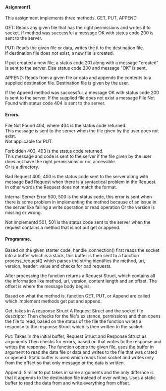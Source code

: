 #### Asignment1. 

This assignment implements three methods. 
GET, PUT, APPEND. 

GET: Reads any given file that has the right permissions and writes it to socket. 
If method was successful a message OK with status code 200 is sent to the server. 

PUT: Reads the given file or data, writes the it to the destination file.  
If destination file does not exist, a new file is created.  

If put created a new file, a status code 201 along with a message "created"  
is sent to the server. Else status code 200 and message "OK" is sent.  

APPEND: Reads from a given file or data and appends the contents to a supplied 
destination file. Destination file is given by the user.

If the Append method was successful, a message OK with status code 200 
is sent to the server. If the supplied file does not exist a message 
File Not Found with status code 404 is sent to the server.  


#### Errors. 

File Not Found 404, where 404 is the status code returned.  
This message is sent to the server when the file given by the user 
does not exist.  
Not applicable for PUT. 


Forbidden 403, 403 is the status code returned.  
This message and code is sent to the server if the file given by the user 
does not have the right permissions or not accessible.  
Or is a directory. 


Bad Request 400, 400 is the status code sent to the server along with 
message Bad Request when there is a syntactical problem in the Request. 
In other words the Request does not match the format.  

Internal Server Error 500, 500 is the status code, this error is sent when there is 
some problem in implementing the method because of an issue in the server like failing a write 
operation or read operation Or the version is missing or wrong.  

Not Implementd 501, 501 is the status code sent to the server when the request 
contains a method that is not put get or append. 

#### Programme. 

Based on the given starter code, handle_connection() first reads the socket into a buffer 
which is a stack, this buffer is then sent to a function process_request() which parses the string 
identifies the method, uri, version, header: value and checks for bad requests. 

After processing the function returns a Request Struct, which contains all the information 
like method, uri, version, content length and an offset. 
The offset is where the message body begins. 

Based on what the method is, function GET, PUT, or Append are called which implement 
methods get put and append.  

Get: takes in A response Struct A Request Struct and the socket file descriptor 
Then checks for the file's existance, permissions and then opens the file to read, based on 
the status of the file the function writes a response to the response Struct which is then 
written to the socket. 

Put: Takes in the initial buffer, Request Struct and Response Struct as arguments 
Then checks for errors, based on that writes to the response and writes the response. 
The function opens the given file, uses the buffer in argument to read the data file or data 
and writes to the file that was crated or opened. Static buffer is used which reads from socket 
and writes only from the offset so that only message or the data is written. 

Append: Similar to put takes in same arguments and the only differnce is that it appends to 
the destination file instead of over writing. Uses a static buffer to read the data from and write everything from 
offset.






